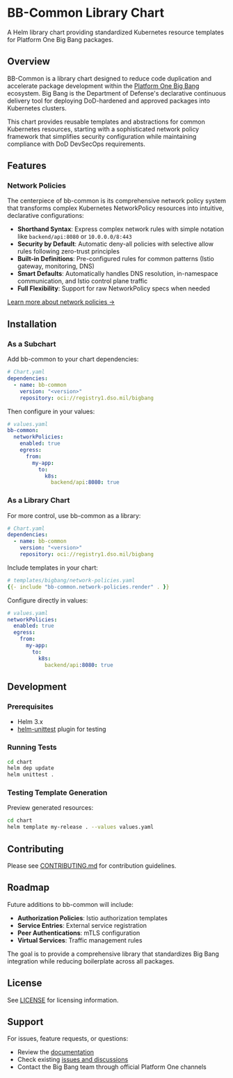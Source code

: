 # BB-Common Library Chart

A Helm library chart providing standardized Kubernetes resource templates for
Platform One Big Bang packages.

## Overview

BB-Common is a library chart designed to reduce code duplication and accelerate
package development within the
[Platform One Big Bang](https://p1.dso.mil/bigbang) ecosystem. Big Bang is the
Department of Defense's declarative continuous delivery tool for deploying
DoD-hardened and approved packages into Kubernetes clusters.

This chart provides reusable templates and abstractions for common Kubernetes
resources, starting with a sophisticated network policy framework that
simplifies security configuration while maintaining compliance with DoD
DevSecOps requirements.

## Features

### Network Policies

The centerpiece of bb-common is its comprehensive network policy system that
transforms complex Kubernetes NetworkPolicy resources into intuitive,
declarative configurations:

- **Shorthand Syntax**: Express complex network rules with simple notation like
  `backend/api:8080` or `10.0.0.0/8:443`
- **Security by Default**: Automatic deny-all policies with selective allow
  rules following zero-trust principles
- **Built-in Definitions**: Pre-configured rules for common patterns (Istio
  gateway, monitoring, DNS)
- **Smart Defaults**: Automatically handles DNS resolution, in-namespace
  communication, and Istio control plane traffic
- **Full Flexibility**: Support for raw NetworkPolicy specs when needed

[Learn more about network policies →](docs/network-policies/README.md)

## Installation

### As a Subchart

Add bb-common to your chart dependencies:

```yaml
# Chart.yaml
dependencies:
  - name: bb-common
    version: "<version>"
    repository: oci://registry1.dso.mil/bigbang
```

Then configure in your values:

```yaml
# values.yaml
bb-common:
  networkPolicies:
    enabled: true
    egress:
      from:
        my-app:
          to:
            k8s:
              backend/api:8080: true
```

### As a Library Chart

For more control, use bb-common as a library:

```yaml
# Chart.yaml
dependencies:
  - name: bb-common
    version: "<version>"
    repository: oci://registry1.dso.mil/bigbang
```

Include templates in your chart:

```yaml
# templates/bigbang/network-policies.yaml
{{- include "bb-common.network-policies.render" . }}
```

Configure directly in values:

```yaml
# values.yaml
networkPolicies:
  enabled: true
  egress:
    from:
      my-app:
        to:
          k8s:
            backend/api:8080: true
```

## Development

### Prerequisites

- Helm 3.x
- [helm-unittest](https://github.com/helm-unittest/helm-unittest) plugin for
  testing

### Running Tests

```bash
cd chart
helm dep update
helm unittest .
```

### Testing Template Generation

Preview generated resources:

```bash
cd chart
helm template my-release . --values values.yaml
```

## Contributing

Please see [CONTRIBUTING.md](CONTRIBUTING.md) for contribution guidelines.

## Roadmap

Future additions to bb-common will include:

- **Authorization Policies**: Istio authorization templates
- **Service Entries**: External service registration
- **Peer Authentications**: mTLS configuration
- **Virtual Services**: Traffic management rules

The goal is to provide a comprehensive library that standardizes Big Bang
integration while reducing boilerplate across all packages.

## License

See [LICENSE](LICENSE) for licensing information.

## Support

For issues, feature requests, or questions:

- Review the [documentation](docs/README.md)
- Check existing
  [issues and discussions](https://repo1.dso.mil/big-bang/product/packages/bb-common/-/issues)
- Contact the Big Bang team through official Platform One channels
